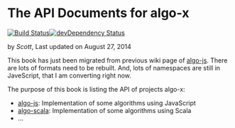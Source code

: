 The API Documents for algo-x
======
[![Build Status](https://drone.io/github.com/scotv/algo-wiki/status.png)](https://drone.io/github.com/scotv/algo-wiki/latest)[![devDependency Status](https://david-dm.org/scotv/algo-wiki/dev-status.png)](https://david-dm.org/scotv/algo-wiki#info=devDependencies)

by _Scott_, Last updated on August 27, 2014

This book has just been migrated from previous wiki page of [algo-js](https://github.com/scotv/algo-js). There are lots of formats need to be rebuilt. And, lots of namespaces are still in JaveScript, that I am converting right now.

The purpose of this book is listing the API of projects algo-x:

*  [algo-js](https://github.com/scotv/algo-js): Implementation of some algorithms using JavaScript
*  [algo-scala](https://github.com/scotv/algo-scala): Implementation of some algorithms using Scala
*  ...


[1]: https://github.com/scotv/algo-js		"Algo-js"
[2]: https://github.com/scotv/algo-scala	"Algo-scala"
